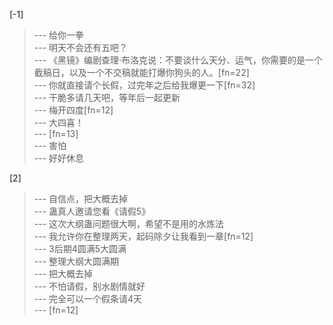 
[-1] 
>--- 给你一拳<br>
>--- 明天不会还有五吧？<br>
>--- 《黑镜》编剧查理·布洛克说：不要谈什么天分、运气，你需要的是一个截稿日，以及一个不交稿就能打爆你狗头的人。[fn=22]<br>
>--- 你就直接请个长假，过完年之后给我爆更一下[fn=32]<br>
>--- 干脆多请几天吧，等年后一起更新<br>
>--- 梅开四度[fn=12]<br>
>--- 大四喜！<br>
>--- [fn=13]<br>
>--- 害怕<br>
>--- 好好休息<br>

[2] 
>--- 自信点，把大概去掉<br>
>--- 蛊真人邀请您看《请假5》<br>
>--- 这次大纲蛊问题很大啊，希望不是用的水炼法<br>
>--- 我允许你在整理两天，起码除夕让我看到一章[fn=12]<br>
>--- 3后期4圆满5大圆满<br>
>--- 整理大纲大圆满期<br>
>--- 把大概去掉<br>
>--- 不怕请假，别水剧情就好<br>
>--- 完全可以一个假条请4天<br>
>--- [fn=12]<br>
